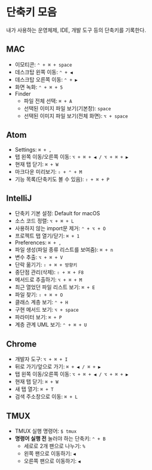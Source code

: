 # 단축키 모음
내가 사용하는 운영체제, IDE, 개발 도구 등의 단축키를 기록한다.


## MAC
- 이모티콘: `⌃ + ⌘ + space`
- 데스크탑 왼쪽 이동: `⌃ + ◀︎`
- 데스크탑 오른쪽 이동: `⌃ + ▶︎`
- 화면 녹화: `⌃ + ⌘ + 5`
- Finder
  - 파일 전체 선택: `⌘ + A`
  - 선택된 이미지 파일 보기(기본창): `space`
  - 선택된 이미지 파일 보기(전체 화면): `⌥ + space`


## Atom
- Settings: `⌘ + ,`
- 탭 왼쪽 이동/오른쪽 이동: `⌥ + ⌘ + ◀︎ / ⌥ + ⌘ + ▶︎`
- 현재 탭 닫기: `⌘ + W`
- 마크다운 미리보기: `⇧ + ⌃ + M`
- 기능 목록(단축키도 볼 수 있음): `⇧ + ⌘ + P`


## IntelliJ
- 단축키 기본 설정: Default for macOS
- 소스 코드 정렬: `⌥ + ⌘ + L`
- 사용하지 않는 import문 제거: `⌃ + ⌥ + O`
- 프로젝트 탭 열기/닫기: `⌘ + 1`
- Preferences: `⌘ + ,`
- 파일 생성(파일 종류 리스트를 보여줌): `⌘ + n`
- 변수 추출: `⌥ + ⌘ + V`
- 단락 옮기기: `⇧ + ⌘ + 방향키`
- 중단점 관리(삭제): `⇧ + ⌘ + F8`
- 메서드로 추출하기: `⌥ + ⌘ + M`
- 최근 열었던 파일 리스트 보기: `⌘ + E`
- 파일 찾기: `⇧ + ⌘ + O`
- 클래스 계층 보기: `⌃ + H`
- 구현 메서드 보기: `⌥ + space`
- 파라미터 보기: `⌘ + P`
- 계층 관계 UML 보기: `⌃ + ⌘ + U`


## Chrome
- 개발자 도구: `⌥ + ⌘ + I`
- 뒤로 가기/앞으로 가기: `⌘ + ◀︎ / ⌘ + ▶︎`
- 탭 왼쪽 이동/오른쪽 이동: `⌥ + ⌘ + ◀︎ / ⌥ + ⌘ + ▶︎`
- 현재 탭 닫기: `⌘ + W`
- 새 탭 열기: `⌘ + T`
- 검색 주소창으로 이동: `⌘ + L`


## TMUX
- TMUX 실행 명령어: `$ tmux`
- **명령어 실행 전** 눌러야 하는 단축키: `⌃ + B`
  - 세로로 2개 팬으로 나누기: `%`
  - 왼쪽 팬으로 이동하기: `◀︎`
  - 오른쪽 팬으로 이동하기: `◀︎ `
